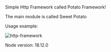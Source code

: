 Simple Http Framework called Potato Framework!

The main module is called Sweet Potato

Usage example:

![http-framework](https://user-images.githubusercontent.com/40581811/230681320-8b82fa61-ca9a-410f-92e6-8e048714deb2.png)

Node version: 18.12.0
